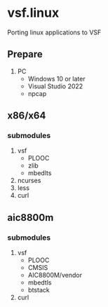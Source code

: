 # vsf.linux
Porting linux applications to VSF

## Prepare
1. PC
    - Windows 10 or later
    - Visual Studio 2022
    - npcap

## x86/x64
### submodules
1. vsf
    - PLOOC
    - zlib
    - mbedlts
2. ncurses
3. less
4. curl

## aic8800m
### submodules
1. vsf
    - PLOOC
    - CMSIS
    - AIC8800M/vendor
    - mbedtls
    - btstack
2. curl
